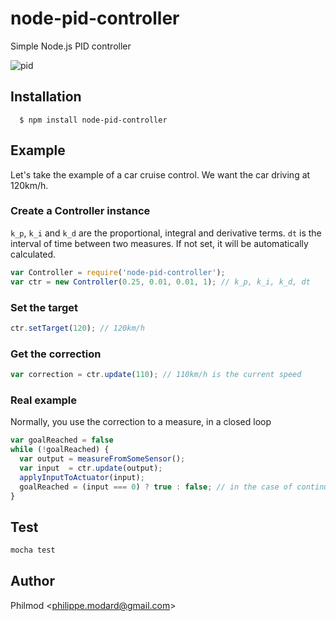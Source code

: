 # node-pid-controller

  Simple Node.js PID controller

![pid](http://upload.wikimedia.org/wikipedia/commons/9/91/PID_en_updated_feedback.svg)

## Installation

      $ npm install node-pid-controller

## Example
Let's take the example of a car cruise control.  We want the car driving at 120km/h.

### Create a Controller instance
`k_p`, `k_i` and `k_d` are the proportional, integral and derivative terms. `dt` is the interval of time between two measures. If not set, it will be automatically calculated.
```js
var Controller = require('node-pid-controller');
var ctr = new Controller(0.25, 0.01, 0.01, 1); // k_p, k_i, k_d, dt
```

### Set the target
```js
ctr.setTarget(120); // 120km/h
```

### Get the correction
```js
var correction = ctr.update(110); // 110km/h is the current speed
```

### Real example
Normally, you use the correction to a measure, in a closed loop
```js
var goalReached = false
while (!goalReached) {
  var output = measureFromSomeSensor();
  var input  = ctr.update(output);
  applyInputToActuator(input);
  goalReached = (input === 0) ? true : false; // in the case of continuous control, you let this variable 'false'
}
```

## Test
```js
mocha test
```

## Author

Philmod &lt;philippe.modard@gmail.com&gt;
